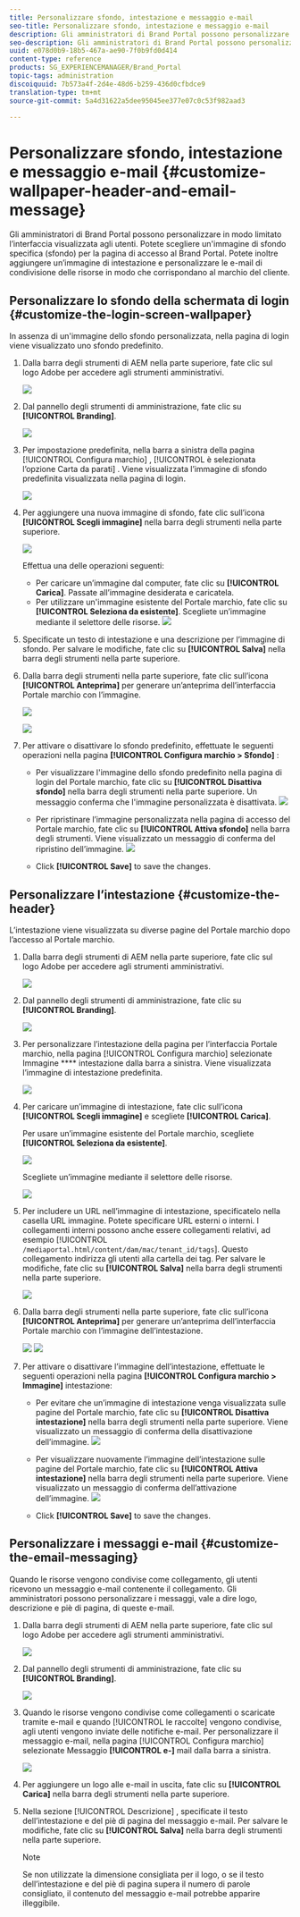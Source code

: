 ```yaml
---
title: Personalizzare sfondo, intestazione e messaggio e-mail
seo-title: Personalizzare sfondo, intestazione e messaggio e-mail
description: Gli amministratori di Brand Portal possono personalizzare in modo limitato l’interfaccia visualizzata agli utenti. Potete scegliere un'immagine di sfondo specifica (sfondo) per la pagina di accesso al Brand Portal. Potete inoltre aggiungere un’immagine di intestazione e personalizzare le e-mail di condivisione delle risorse in modo che corrispondano al marchio del cliente.
seo-description: Gli amministratori di Brand Portal possono personalizzare in modo limitato l’interfaccia visualizzata agli utenti. Potete scegliere un'immagine di sfondo specifica (sfondo) per la pagina di accesso al Brand Portal. Potete inoltre aggiungere un’immagine di intestazione e personalizzare le e-mail di condivisione delle risorse in modo che corrispondano al marchio del cliente.
uuid: e078d0b9-18b5-467a-ae90-7f0b9fd0d414
content-type: reference
products: SG_EXPERIENCEMANAGER/Brand_Portal
topic-tags: administration
discoiquuid: 7b573a4f-2d4e-48d6-b259-436d0cfbdce9
translation-type: tm+mt
source-git-commit: 5a4d31622a5dee95045ee377e07c0c53f982aad3

---
```



# Personalizzare sfondo, intestazione e messaggio e-mail {#customize-wallpaper-header-and-email-message}

Gli amministratori di Brand Portal possono personalizzare in modo limitato l’interfaccia visualizzata agli utenti. Potete scegliere un'immagine di sfondo specifica (sfondo) per la pagina di accesso al Brand Portal. Potete inoltre aggiungere un’immagine di intestazione e personalizzare le e-mail di condivisione delle risorse in modo che corrispondano al marchio del cliente.

## Personalizzare lo sfondo della schermata di login {#customize-the-login-screen-wallpaper}

In assenza di un'immagine dello sfondo personalizzata, nella pagina di login viene visualizzato uno sfondo predefinito.

1. Dalla barra degli strumenti di AEM nella parte superiore, fate clic sul logo Adobe per accedere agli strumenti amministrativi.

   ![](assets/aemlogo.png)

1. Dal pannello degli strumenti di amministrazione, fate clic su **[!UICONTROL Branding]**.


   ![](assets/admin-tools-panel-10.png)

1. Per impostazione predefinita, nella barra a sinistra della pagina [!UICONTROL Configura marchio] , [!UICONTROL è selezionata l’opzione Carta da parati] . Viene visualizzata l’immagine di sfondo predefinita visualizzata nella pagina di login.

   ![](assets/default_wallpaper.png)

1. Per aggiungere una nuova immagine di sfondo, fate clic sull’icona **[!UICONTROL Scegli immagine]** nella barra degli strumenti nella parte superiore.

   ![](assets/choose_wallpaperimage.png)

   Effettua una delle operazioni seguenti:

   * Per caricare un’immagine dal computer, fate clic su **[!UICONTROL Carica]**. Passate all’immagine desiderata e caricatela.
   * Per utilizzare un'immagine esistente del Portale marchio, fate clic su **[!UICONTROL Seleziona da esistente]**. Scegliete un’immagine mediante il selettore delle risorse.
   ![](assets/asset-picker.png)

1. Specificate un testo di intestazione e una descrizione per l’immagine di sfondo. Per salvare le modifiche, fate clic su **[!UICONTROL Salva]** nella barra degli strumenti nella parte superiore.

1. Dalla barra degli strumenti nella parte superiore, fate clic sull’icona **[!UICONTROL Anteprima]** per generare un’anteprima dell’interfaccia Portale marchio con l’immagine.

   ![](assets/chlimage_1.png)

   ![](assets/custom-wallpaper-preview.png)

1. Per attivare o disattivare lo sfondo predefinito, effettuate le seguenti operazioni nella pagina **[!UICONTROL Configura marchio &gt; Sfondo]** :

   * Per visualizzare l'immagine dello sfondo predefinito nella pagina di login del Portale marchio, fate clic su **[!UICONTROL Disattiva sfondo]** nella barra degli strumenti nella parte superiore. Un messaggio conferma che l'immagine personalizzata è disattivata.
   ![](assets/chlimage_1-1.png)

   * Per ripristinare l’immagine personalizzata nella pagina di accesso del Portale marchio, fate clic su **[!UICONTROL Attiva sfondo]** nella barra degli strumenti. Viene visualizzato un messaggio di conferma del ripristino dell’immagine.
   ![](assets/chlimage_1-2.png)

   * Click **[!UICONTROL Save]** to save the changes.



## Personalizzare l’intestazione {#customize-the-header}

L’intestazione viene visualizzata su diverse pagine del Portale marchio dopo l’accesso al Portale marchio.

1. Dalla barra degli strumenti di AEM nella parte superiore, fate clic sul logo Adobe per accedere agli strumenti amministrativi.

   ![](assets/aemlogo.png)

1. Dal pannello degli strumenti di amministrazione, fate clic su **[!UICONTROL Branding]**.

   ![](assets/admin-tools-panel-11.png)

1. Per personalizzare l’intestazione della pagina per l’interfaccia Portale marchio, nella pagina [!UICONTROL Configura marchio] selezionate Immagine **** intestazione dalla barra a sinistra. Viene visualizzata l’immagine di intestazione predefinita.

   ![](assets/default-header.png)

1. Per caricare un’immagine di intestazione, fate clic sull’icona **[!UICONTROL Scegli immagine]** e scegliete **[!UICONTROL Carica]**.

   Per usare un’immagine esistente del Portale marchio, scegliete **[!UICONTROL Seleziona da esistente]**.

   ![](assets/choose_wallpaperimage-1.png)

   Scegliete un’immagine mediante il selettore delle risorse.

   ![](assets/asset-picker-header.png)

1. Per includere un URL nell’immagine di intestazione, specificatelo nella casella URL  immagine. Potete specificare URL esterni o interni. I collegamenti interni possono anche essere collegamenti relativi, ad esempio
   [!UICONTROL `/mediaportal.html/content/dam/mac/tenant_id/tags`].
Questo collegamento indirizza gli utenti alla cartella dei tag.
Per salvare le modifiche, fate clic su **[!UICONTROL Salva]** nella barra degli strumenti nella parte superiore.

   ![](assets/configure_brandingheaderimageurl.png)

1. Dalla barra degli strumenti nella parte superiore, fate clic sull’icona **[!UICONTROL Anteprima]** per generare un’anteprima dell’interfaccia Portale marchio con l’immagine dell’intestazione.

   ![](assets/chlimage_1-3.png)
   ![](assets/custom_header_preview.png)

1. Per attivare o disattivare l’immagine dell’intestazione, effettuate le seguenti operazioni nella pagina **[!UICONTROL Configura marchio &gt; Immagine]** intestazione:

   * Per evitare che un’immagine di intestazione venga visualizzata sulle pagine del Portale marchio, fate clic su **[!UICONTROL Disattiva intestazione]** nella barra degli strumenti nella parte superiore. Viene visualizzato un messaggio di conferma della disattivazione dell’immagine.
   ![](assets/chlimage_1-4.png)

   * Per visualizzare nuovamente l’immagine dell’intestazione sulle pagine del Portale marchio, fate clic su **[!UICONTROL Attiva intestazione]** nella barra degli strumenti nella parte superiore. Viene visualizzato un messaggio di conferma dell’attivazione dell’immagine.
   ![](assets/chlimage_1-5.png)

   * Click **[!UICONTROL Save]** to save the changes.



## Personalizzare i messaggi e-mail {#customize-the-email-messaging}

Quando le risorse vengono condivise come collegamento, gli utenti ricevono un messaggio e-mail contenente il collegamento. Gli amministratori possono personalizzare i messaggi, vale a dire logo, descrizione e piè di pagina, di queste e-mail.

1. Dalla barra degli strumenti di AEM nella parte superiore, fate clic sul logo Adobe per accedere agli strumenti amministrativi.

   ![](assets/aemlogo.png)

1. Dal pannello degli strumenti di amministrazione, fate clic su **[!UICONTROL Branding]**.

   ![](assets/admin-tools-panel-12.png)

1. Quando le risorse vengono condivise come collegamenti o scaricate tramite e-mail e quando [!UICONTROL le raccolte] vengono condivise, agli utenti vengono inviate delle notifiche e-mail. Per personalizzare il messaggio e-mail, nella pagina [!UICONTROL Configura marchio] selezionate Messaggio **[!UICONTROL e-]** mail dalla barra a sinistra.

   ![](assets/configure-branding-page-email.png)

1. Per aggiungere un logo alle e-mail in uscita, fate clic su **[!UICONTROL Carica]** nella barra degli strumenti nella parte superiore.

1. Nella sezione [!UICONTROL Descrizione] , specificate il testo dell’intestazione e del piè di pagina del messaggio e-mail. Per salvare le modifiche, fate clic su **[!UICONTROL Salva]** nella barra degli strumenti nella parte superiore.

   >[!NOTE]
   >
   >Se non utilizzate la dimensione consigliata per il logo, o se il testo dell’intestazione e del piè di pagina supera il numero di parole consigliato, il contenuto del messaggio e-mail potrebbe apparire illeggibile.
